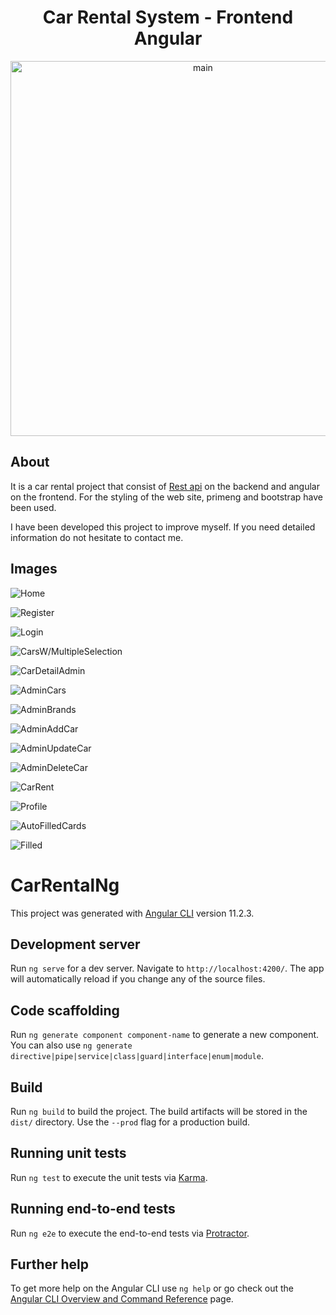 <h1 align="center">Car Rental System - Frontend Angular</h1> 
<p align="center">
  <img src="https://github.com/salihyanbal/car-rental-ng/blob/master/readme-images/main1.png" width="600" alt="main">
</p>

## About

It is a car rental project that consist of <a href="https://github.com/salihyanbal/CarRentalProject" target="_blank" rel="nofollow">Rest api</a> on the backend and angular on the frontend. For the styling of the web site, primeng and bootstrap have been used. 

I have been developed this project to improve myself. If you need detailed information do not hesitate to contact me.

## Images

![Home](https://github.com/salihyanbal/car-rental-ng/blob/master/readme-images/home.jpg)

![Register](https://github.com/salihyanbal/car-rental-ng/blob/master/readme-images/registerform.jpg)

![Login](https://github.com/salihyanbal/car-rental-ng/blob/master/readme-images/loginform.jpg)

![CarsW/MultipleSelection](https://github.com/salihyanbal/car-rental-ng/blob/master/readme-images/multiple-selection-filter.jpg)

![CarDetailAdmin](https://github.com/salihyanbal/car-rental-ng/blob/master/readme-images/car-detail-admin-mode.jpg)

![AdminCars](https://github.com/salihyanbal/car-rental-ng/blob/master/readme-images/admin-cars.jpg)

![AdminBrands](https://github.com/salihyanbal/car-rental-ng/blob/master/readme-images/admin-brands.jpg)

![AdminAddCar](https://github.com/salihyanbal/car-rental-ng/blob/master/readme-images/admin-add-car.jpg)

![AdminUpdateCar](https://github.com/salihyanbal/car-rental-ng/blob/master/readme-images/admin-update-car.jpg)

![AdminDeleteCar](https://github.com/salihyanbal/car-rental-ng/blob/master/readme-images/admin-delete-car.jpg)

![CarRent](https://github.com/salihyanbal/car-rental-ng/blob/master/readme-images/car-rent-modal.jpg)

![Profile](https://github.com/salihyanbal/car-rental-ng/blob/master/readme-images/profile-user.jpg)

![AutoFilledCards](https://github.com/salihyanbal/car-rental-ng/blob/master/readme-images/auto-filled-cards.jpg)

![Filled](https://github.com/salihyanbal/car-rental-ng/blob/master/readme-images/filled.jpg)


# CarRentalNg

This project was generated with [Angular CLI](https://github.com/angular/angular-cli) version 11.2.3.

## Development server

Run `ng serve` for a dev server. Navigate to `http://localhost:4200/`. The app will automatically reload if you change any of the source files.

## Code scaffolding

Run `ng generate component component-name` to generate a new component. You can also use `ng generate directive|pipe|service|class|guard|interface|enum|module`.

## Build

Run `ng build` to build the project. The build artifacts will be stored in the `dist/` directory. Use the `--prod` flag for a production build.

## Running unit tests

Run `ng test` to execute the unit tests via [Karma](https://karma-runner.github.io).

## Running end-to-end tests

Run `ng e2e` to execute the end-to-end tests via [Protractor](http://www.protractortest.org/).

## Further help

To get more help on the Angular CLI use `ng help` or go check out the [Angular CLI Overview and Command Reference](https://angular.io/cli) page.
